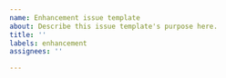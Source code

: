 ```yaml
---
name: Enhancement issue template
about: Describe this issue template's purpose here.
title: ''
labels: enhancement
assignees: ''

---
```



